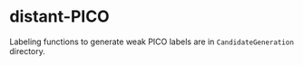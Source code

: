 # distant-PICO

Labeling functions to generate weak PICO labels are in `CandidateGeneration` directory.